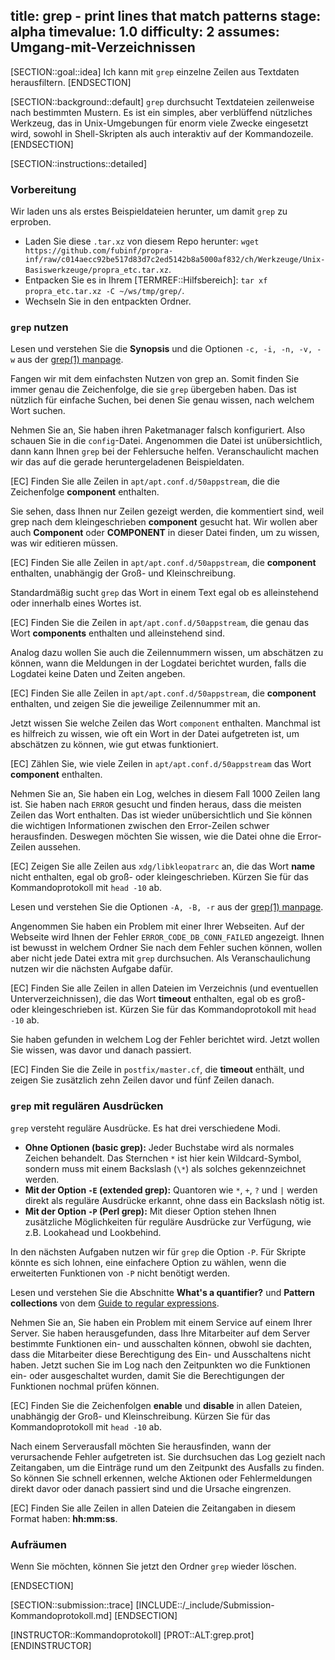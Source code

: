 title: grep - print lines that match patterns
stage: alpha
timevalue: 1.0
difficulty: 2
assumes: Umgang-mit-Verzeichnissen
---

[SECTION::goal::idea]
Ich kann mit `grep` einzelne Zeilen aus Textdaten herausfiltern.
[ENDSECTION]

[SECTION::background::default]
`grep` durchsucht Textdateien zeilenweise nach bestimmten Mustern. 
Es ist ein simples, aber verblüffend nützliches Werkzeug, das in Unix-Umgebungen für
enorm viele Zwecke eingesetzt wird, sowohl in Shell-Skripten als auch interaktiv auf der Kommandozeile.
[ENDSECTION]

[SECTION::instructions::detailed]

### Vorbereitung

Wir laden uns als erstes Beispieldateien herunter, um damit `grep` zu erproben.

- Laden Sie diese `.tar.xz` von diesem Repo herunter: 
    `wget https://github.com/fubinf/propra-inf/raw/c014aecc92be517d83d7c2ed5142b8a5000af832/ch/Werkzeuge/Unix-Basiswerkzeuge/propra_etc.tar.xz`.
- Entpacken Sie es in Ihrem [TERMREF::Hilfsbereich]: 
    `tar xf propra_etc.tar.xz -C ~/ws/tmp/grep/`.
- Wechseln Sie in den entpackten Ordner.

### `grep` nutzen

Lesen und verstehen Sie die **Synopsis** und die Optionen `-c, -i, -n, -v, -w` aus der 
[grep(1) manpage](https://man7.org/linux/man-pages/man1/grep.1.html).

Fangen wir mit dem einfachsten Nutzen von grep an.
Somit finden Sie immer genau die Zeichenfolge, die sie `grep` übergeben haben.
Das ist nützlich für einfache Suchen, bei denen Sie genau wissen, nach welchem Wort suchen.

Nehmen Sie an, Sie haben ihren Paketmanager falsch konfiguriert. Also schauen Sie in die `config`-Datei.
Angenommen die Datei ist unübersichtlich, dann kann Ihnen `grep` bei der Fehlersuche helfen.
Veranschaulicht machen wir das auf die gerade heruntergeladenen Beispieldaten.

[EC] Finden Sie alle Zeilen in `apt/apt.conf.d/50appstream`, die die Zeichenfolge **component** enthalten.

Sie sehen, dass Ihnen nur Zeilen gezeigt werden, die kommentiert sind, weil grep nach dem kleingeschrieben 
**component** gesucht hat. Wir wollen aber auch **Component** oder **COMPONENT** in dieser Datei finden, 
um zu wissen, was wir editieren müssen.

[EC] Finden Sie alle Zeilen in `apt/apt.conf.d/50appstream`, die **component** enthalten, unabhängig der Groß- und Kleinschreibung.

Standardmäßig sucht `grep` das Wort in einem Text egal ob es alleinstehend oder innerhalb eines Wortes ist.

[EC] Finden Sie die Zeilen in `apt/apt.conf.d/50appstream`, die genau das Wort **components** enthalten 
    und alleinstehend sind.

Analog dazu wollen Sie auch die Zeilennummern wissen, um abschätzen zu können, wann die Meldungen 
in der Logdatei berichtet wurden, falls die Logdatei keine Daten und Zeiten angeben.

[EC] Finden Sie alle Zeilen in `apt/apt.conf.d/50appstream`, die **component** enthalten, und zeigen Sie die jeweilige 
    Zeilennummer mit an.

Jetzt wissen Sie welche Zeilen das Wort `component` enthalten. 
Manchmal ist es hilfreich zu wissen, wie oft ein Wort in der Datei aufgetreten ist, 
um abschätzen zu können, wie gut etwas funktioniert.

[EC] Zählen Sie, wie viele Zeilen in `apt/apt.conf.d/50appstream` das Wort **component** enthalten.

Nehmen Sie an, Sie haben ein Log, welches in diesem Fall 1000 Zeilen lang ist. Sie haben nach 
`ERROR` gesucht und finden heraus, dass die meisten Zeilen das Wort enthalten. 
Das ist wieder unübersichtlich und Sie können die wichtigen Informationen zwischen den Error-Zeilen 
schwer herausfinden. Deswegen möchten Sie wissen, wie die Datei ohne die Error-Zeilen aussehen.

[EC] Zeigen Sie alle Zeilen aus `xdg/libkleopatrarc` an, die das Wort **name** nicht enthalten, egal ob 
    groß- oder kleingeschrieben. Kürzen Sie für das Kommandoprotokoll mit `head -10` ab.

Lesen und verstehen Sie die Optionen `-A, -B, -r` aus der 
[grep(1) manpage](https://man7.org/linux/man-pages/man1/grep.1.html).

Angenommen Sie haben ein Problem mit einer Ihrer Webseiten. Auf der Webseite wird Ihnen der Fehler 
`ERROR_CODE_DB_CONN_FAILED` angezeigt. 
Ihnen ist bewusst in welchem Ordner Sie nach dem Fehler suchen können, wollen aber nicht jede Datei 
extra mit `grep` durchsuchen.
Als Veranschaulichung nutzen wir die nächsten Aufgabe dafür.

[EC] Finden Sie alle Zeilen in allen Dateien im Verzeichnis (und eventuellen Unterverzeichnissen), 
    die das Wort **timeout** enthalten, egal ob es groß- oder kleingeschrieben ist.
    Kürzen Sie für das Kommandoprotokoll mit `head -10` ab.

Sie haben gefunden in welchem Log der Fehler berichtet wird. Jetzt wollen Sie wissen, was davor und 
danach passiert.

[EC] Finden Sie die Zeile in `postfix/master.cf`, die **timeout** enthält, und zeigen Sie 
    zusätzlich zehn Zeilen davor und fünf Zeilen danach.

### `grep` mit regulären Ausdrücken

`grep` versteht reguläre Ausdrücke. Es hat drei verschiedene Modi.

- **Ohne Optionen (basic grep):** Jeder Buchstabe wird als normales Zeichen behandelt. 
    Das Sternchen `*` ist hier kein Wildcard-Symbol, sondern muss mit einem Backslash 
    (`\*`) als solches gekennzeichnet werden.
- **Mit der Option `-E` (extended grep):** Quantoren wie `*`, `+`, `?` und `|` werden direkt als 
    reguläre Ausdrücke erkannt, ohne dass ein Backslash nötig ist.
- **Mit der Option `-P` (Perl grep):** Mit dieser Option stehen Ihnen zusätzliche Möglichkeiten für 
    reguläre Ausdrücke zur Verfügung, wie z.B. Lookahead und Lookbehind.

In den nächsten Aufgaben nutzen wir für `grep` die Option `-P`. 
Für Skripte könnte es sich lohnen, eine einfachere Option zu wählen, wenn die erweiterten Funktionen 
von `-P` nicht benötigt werden.

Lesen und verstehen Sie die Abschnitte **What's a quantifier?** und **Pattern collections** von dem 
[Guide to regular expressions](https://coderpad.io/blog/development/the-complete-guide-to-regular-expressions-regex/).

Nehmen Sie an, Sie haben ein Problem mit einem Service auf einem Ihrer Server.
Sie haben herausgefunden, dass Ihre Mitarbeiter auf dem Server bestimmte Funktionen ein- und ausschalten 
können, obwohl sie dachten, dass die Mitarbeiter diese Berechtigung des Ein- und Ausschaltens nicht haben.
Jetzt suchen Sie im Log nach den Zeitpunkten wo die Funktionen ein- oder ausgeschaltet wurden, damit Sie 
die Berechtigungen der Funktionen nochmal prüfen können.

[EC] Finden Sie die Zeichenfolgen **enable** und **disable** in allen Dateien, unabhängig der Groß- und Kleinschreibung.
    Kürzen Sie für das Kommandoprotokoll mit `head -10` ab.

Nach einem Serverausfall möchten Sie herausfinden, wann der verursachende Fehler aufgetreten ist. 
Sie durchsuchen das Log gezielt nach Zeitangaben, um die Einträge rund um den Zeitpunkt des Ausfalls 
zu finden. 
So können Sie schnell erkennen, welche Aktionen oder Fehlermeldungen direkt davor oder danach passiert 
sind und die Ursache eingrenzen.

[EC] Finden Sie alle Zeilen in allen Dateien die Zeitangaben in diesem Format haben: **hh:mm:ss**.


### Aufräumen

Wenn Sie möchten, können Sie jetzt den Ordner `grep` wieder löschen.

[ENDSECTION]

[SECTION::submission::trace]
[INCLUDE::/_include/Submission-Kommandoprotokoll.md]
[ENDSECTION]

[INSTRUCTOR::Kommandoprotokoll]
[PROT::ALT:grep.prot]
[ENDINSTRUCTOR]
